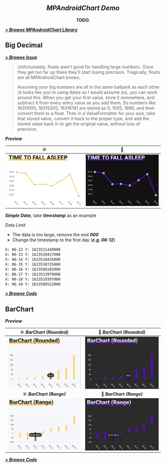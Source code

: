 <p align="center">
 <!-- <img width="200px" src="./assets/icon.svg" align="center" alt="AwesomeAndroidDemo" /> -->
 <h2 align="center"><em><strong>MPAndroidChart Demo</strong></em></h2>
 <p align="center"><em><strong>TODO.</strong></em></p>
</p>

[***> Browse MPAndroidChart Library***](https://github.com/PhilJay/MPAndroidChart)

## Big Decimal

[***> Browse Issue***](https://github.com/PhilJay/MPAndroidChart/issues/2891)

> Unfortunately, floats aren't good for handling large numbers. Once they get too far up there they'll start losing precision. Tragically, floats are all MPAndroidChart knows.
>
> Assuming your big numbers are all in the same ballpark as each other (it looks like you're using dates so I would assume so), you can work around this. When you get your first value, store it somewhere, and subtract it from every entry value as you add them. So numbers like 16314195, 16315200, 16316191 are stored as 0, 1005, 1996, and then convert them to a float. Then in a ValueFormatter for your axis, take that stored value, convert it back to the proper type, and add the stored value back in to get the original value, without loss of precision.

***Preview***

|☀|🌙|
|:-:|:-:|
|![Light](./assets/preview/big_decimal_chart_light_preview.png)|![Dark](./assets/preview/big_decimal_chart_dark_preview.png)|

***Simple Data***, take ***timestamp*** as an example

Data Limit

- The data is too large, remove the end ***000***
- Change the timestamp to the first day (***e.g. 06-12***)

```text
X: 06-12 Y: 1623521449000
X: 06-13 Y: 1623520427000
X: 06-14 Y: 1623510435000
X: 06-15 Y: 1623510725000
X: 06-16 Y: 1623509282000
X: 06-17 Y: 1623513979000
X: 06-18 Y: 1623519397000
X: 06-19 Y: 1623500522000
```

[***> Browse Code***](./app/src/main/java/demo/android/mpchart/bigdecimal/BigDecimalChartActivity.kt)

## BarChart

***Preview***

|☀ ***BarChart (Rounded)***|🌙 ***BarChart (Rounded)***|
|:-:|:-:|
|![Light](./assets/preview/bar_chart_rounded_light_preview.png)|![Dark](./assets/preview/bar_chart_rounded_dark_preview.png)|
|☀ ***BarChart (Range)***|🌙 ***BarChart (Range)***|
|![Light](./assets/preview/bar_chart_range_light_preview.png)|![Dark](./assets/preview/bar_chart_range_dark_preview.png)|

[***> Browse Code***](./app/src/main/java/demo/android/mpchart/barchart/BarChartActivity.kt)